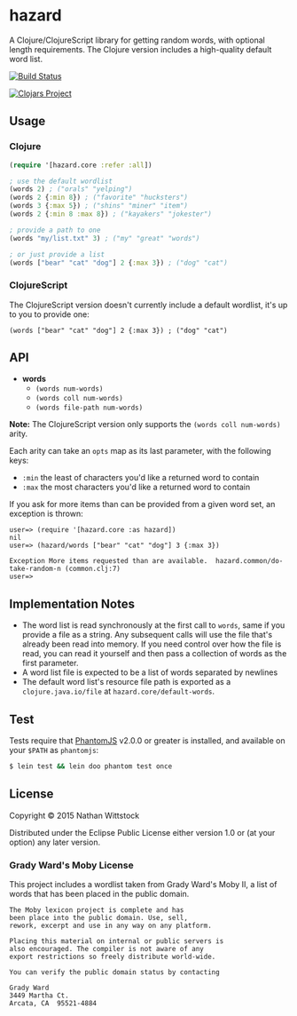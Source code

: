 # hazard

A Clojure/ClojureScript library for getting random words, with optional length
requirements. The Clojure version includes a high-quality default word list.

[![Build Status][build-icon]][build-status]

[![Clojars Project][clojars-icon]][clojars-link]

## Usage

### Clojure

```clojure
(require '[hazard.core :refer :all])

; use the default wordlist
(words 2) ; ("orals" "yelping")
(words 2 {:min 8}) ; ("favorite" "hucksters")
(words 3 {:max 5}) ; ("shins" "miner" "item")
(words 2 {:min 8 :max 8}) ; ("kayakers" "jokester")

; provide a path to one
(words "my/list.txt" 3) ; ("my" "great" "words")

; or just provide a list
(words ["bear" "cat" "dog"] 2 {:max 3}) ; ("dog" "cat")
```

### ClojureScript

The ClojureScript version doesn't currently include a default wordlist, it's up
to you to provide one:

```clojurescript
(words ["bear" "cat" "dog"] 2 {:max 3}) ; ("dog" "cat")
```

## API

- **words**
    - `(words num-words)`
    - `(words coll num-words)`
    - `(words file-path num-words)`

**Note:** The ClojureScript version only supports the `(words coll num-words)`
arity.

Each arity can take an `opts` map as its last parameter, with the following
keys:

- `:min` the least of characters you'd like a returned word to contain
- `:max` the most characters you'd like a returned word to contain

If you ask for more items than can be provided from a given word set, an
exception is thrown:

```
user=> (require '[hazard.core :as hazard])
nil
user=> (hazard/words ["bear" "cat" "dog"] 3 {:max 3})

Exception More items requested than are available.  hazard.common/do-take-random-n (common.clj:7)
user=> 
```

## Implementation Notes

- The word list is read synchronously at the first call to `words`, same if you
  provide a file as a string. Any subsequent calls will use the file that's
  already been read into memory. If you need control over how the file is read,
  you can read it yourself and then pass a collection of words as the first
  parameter.
- A word list file is expected to be a list of words separated by newlines
- The default word list's resource file path is exported as a
  `clojure.java.io/file` at `hazard.core/default-words`.

## Test

Tests require that [PhantomJS][phantom] v2.0.0 or greater is installed, and
available on your `$PATH` as `phantomjs`:

```bash
$ lein test && lein doo phantom test once
```

## License

Copyright © 2015 Nathan Wittstock

Distributed under the Eclipse Public License either version 1.0 or (at
your option) any later version.

### Grady Ward's Moby License

This project includes a wordlist taken from Grady Ward's Moby II, a list of 
words that has been placed in the public domain.

```
The Moby lexicon project is complete and has
been place into the public domain. Use, sell,
rework, excerpt and use in any way on any platform.

Placing this material on internal or public servers is
also encouraged. The compiler is not aware of any
export restrictions so freely distribute world-wide.

You can verify the public domain status by contacting

Grady Ward
3449 Martha Ct.
Arcata, CA  95521-4884
```

[build-status]: https://travis-ci.org/fardog/hazard
[build-icon]: http://img.shields.io/travis/fardog/hazard/master.svg?style=flat-square
[clojars-link]: http://clojars.org/hazard
[clojars-icon]: http://clojars.org/hazard/latest-version.svg
[phantom]: http://phantomjs.org/
